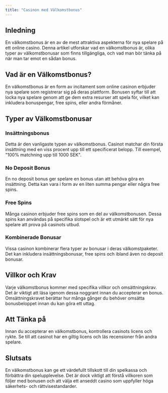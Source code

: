 ```yaml
---
title: "Casinon med Välkomstbonus"
---
```


## Inledning
En välkomstbonus är en av de mest attraktiva aspekterna för nya spelare på ett online casino. Denna artikel utforskar vad en välkomstbonus är, olika typer av välkomstbonusar som finns tillgängliga, och vad man bör tänka på när man tar emot en sådan bonus.

## Vad är en Välkomstbonus?
En välkomstbonus är en form av incitament som online casinon erbjuder nya spelare som registrerar sig på deras plattform. Bonusen syftar till att locka nya spelare genom att ge dem extra resurser att spela för, vilket kan inkludera bonuspengar, free spins, eller andra förmåner.

## Typer av Välkomstbonusar

### Insättningsbonus
Detta är den vanligaste typen av välkomstbonus. Casinot matchar din första insättning med en viss procent upp till ett specificerat belopp. Till exempel, "100% matchning upp till 1000 SEK".

### No Deposit Bonus
En no deposit bonus ger spelare en bonus utan att behöva göra en insättning. Detta kan vara i form av en liten summa pengar eller några free spins.

### Free Spins
Många casinon erbjuder free spins som en del av välkomstbonusen. Dessa spins kan användas på specifika slotspel och är ett utmärkt sätt för nya spelare att prova på casinots utbud.

### Kombinerade Bonusar
Vissa casinon kombinerar flera typer av bonusar i deras välkomstpaketer. Det kan inkludera insättningsbonusar, free spins och ibland även no deposit bonusar.

## Villkor och Krav
Varje välkomstbonus kommer med specifika villkor och omsättningskrav. Det är viktigt att läsa igenom dessa noggrant innan du accepterar en bonus. Omsättningskravet berättar hur många gånger du behöver omsätta bonusbeloppet innan du kan göra ett uttag.

## Att Tänka på
Innan du accepterar en välkomstbonus, kontrollera casinots licens och rykte. Se till att casinot har en giltig licens och läs recensioner från andra spelare.

## Slutsats
En välkomstbonus kan ge ett värdefullt tillskott till din spelkassa och förbättra din spelupplevelse. Det är dock viktigt att förstå villkoren som följer med bonusen och att välja ett anseddt casino som uppfyller höga säkerhets- och rättvisestandarder.

